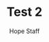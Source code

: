 ---
image: /assets/img/kl/kl_test_2.png
title: Test 2
number: 2
categories:
  - Meditations
  - Difficulty
  - Test
author: Hope Staff
notes: Test 2
embed: >-
  EMBED_GOES_HERE
transcript: >-
  SOME LINES OF TEXT START HERE
---